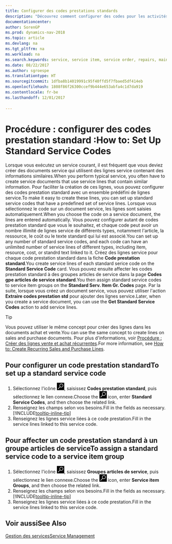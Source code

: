 ```yaml
---
title: Configurer des codes prestations standards
description: "Découvrez comment configurer des codes pour les activités de service que vous effectuez souvent."
documentationcenter: 
author: SorenGP
ms.prod: dynamics-nav-2018
ms.topic: article
ms.devlang: na
ms.tgt_pltfrm: na
ms.workload: na
ms.search.keywords: service, service item, service order, repairs, maintenance
ms.date: 08/22/2017
ms.author: sgroespe
ms.translationtype: HT
ms.sourcegitcommit: 1dfba8b14019991c95f40ffd5f7fbaed5df414eb
ms.openlocfilehash: 1808f86f26300ccef9b444e653abfa4c1d7da919
ms.contentlocale: fr-be
ms.lasthandoff: 12/01/2017

---
```


# <a name="how-to-set-up-standard-service-codes"></a><span data-ttu-id="03ae8-103">Procédure : configurer des codes prestation standard :</span><span class="sxs-lookup"><span data-stu-id="03ae8-103">How to: Set Up Standard Service Codes</span></span>
<span data-ttu-id="03ae8-104">Lorsque vous exécutez un service courant, il est fréquent que vous deviez créer des documents service qui utilisent des lignes service contenant des informations similaires.</span><span class="sxs-lookup"><span data-stu-id="03ae8-104">When you perform typical service, you often have to create service documents that use service lines that contain similar information.</span></span> <span data-ttu-id="03ae8-105">Pour faciliter la création de ces lignes, vous pouvez configurer des codes prestation standard avec un ensemble prédéfini de lignes service.</span><span class="sxs-lookup"><span data-stu-id="03ae8-105">To make it easy to create these lines, you can set up standard service codes that have a predefined set of service lines.</span></span> <span data-ttu-id="03ae8-106">Lorsque vous sélectionnez le code sur un document service, les lignes sont saisies automatiquement.</span><span class="sxs-lookup"><span data-stu-id="03ae8-106">When you choose the code on a service document, the lines are entered automatically.</span></span> <span data-ttu-id="03ae8-107">Vous pouvez configurer autant de codes prestation standard que vous le souhaitez, et chaque code peut avoir un nombre illimité de lignes service de différents types, notamment l'article, la ressource, le coût ou le texte standard qui lui est associé.</span><span class="sxs-lookup"><span data-stu-id="03ae8-107">You can set up any number of standard service codes, and each code can have an unlimited number of service lines of different types, including item, resource, cost, or standrd text linked to it.</span></span> <span data-ttu-id="03ae8-108">Créez des lignes service pour chaque code prestation standard dans la fiche **Code prestation standard**.</span><span class="sxs-lookup"><span data-stu-id="03ae8-108">You create service lines of each standard serice code on the **Standard Service Code** card.</span></span> <span data-ttu-id="03ae8-109">Vous pouvez ensuite affecter les codes prestation standard à des groupes articles de service dans la page **Codes gpe articles de service standard**.</span><span class="sxs-lookup"><span data-stu-id="03ae8-109">You then assign standard service codes to service item groups on the **Standard Serv. Item Gr. Codes** page.</span></span> <span data-ttu-id="03ae8-110">Par la suite, lorsque vous créez un document service, vous pouvez utiliser l'action **Extraire codes prestation std** pour ajouter des lignes service.</span><span class="sxs-lookup"><span data-stu-id="03ae8-110">Later, when you create a service document, you can use the **Get Standard Service Codes** action to add service lines.</span></span>  
  
> [!Tip]
>  <span data-ttu-id="03ae8-111">Vous pouvez utiliser le même concept pour créer des lignes dans les documents achat et vente.</span><span class="sxs-lookup"><span data-stu-id="03ae8-111">You can use the same concept to create lines on sales and purchase documents.</span></span> <span data-ttu-id="03ae8-112">Pour plus d'informations, voir [Procédure : Créer des lignes vente et achat récurrentes](sales-how-work-standard-lines.md).</span><span class="sxs-lookup"><span data-stu-id="03ae8-112">For more information, see [How to: Create Recurring Sales and Purchase Lines](sales-how-work-standard-lines.md).</span></span>    
  
## <a name="to-set-up-a-standard-service-code"></a><span data-ttu-id="03ae8-113">Pour configurer un code prestation standard</span><span class="sxs-lookup"><span data-stu-id="03ae8-113">To set up a standard service code</span></span>    
1. <span data-ttu-id="03ae8-114">Sélectionnez l'icône ![Page ou état pour la recherche](media/ui-search/search_small.png "Page ou état pour la recherche"), saisissez **Codes prestation standard**, puis sélectionnez le lien connexe.</span><span class="sxs-lookup"><span data-stu-id="03ae8-114">Choose the ![Search for Page or Report](media/ui-search/search_small.png "Search for Page or Report icon") icon, enter **Standard Service Codes**, and then choose the related link.</span></span>  
2. <span data-ttu-id="03ae8-115">Renseignez les champs selon vos besoins.</span><span class="sxs-lookup"><span data-stu-id="03ae8-115">Fill in the fields as necessary.</span></span> [!INCLUDE[tooltip-inline-tip](includes/tooltip-inline-tip_md.md)]  
4. <span data-ttu-id="03ae8-116">Renseignez les lignes service liées à ce code prestation.</span><span class="sxs-lookup"><span data-stu-id="03ae8-116">Fill in the service lines linked to this service code.</span></span>  

## <a name="to-assign-a-standard-service-code-to-a-service-item-group"></a><span data-ttu-id="03ae8-117">Pour affecter un code prestation standard à un groupe articles de service</span><span class="sxs-lookup"><span data-stu-id="03ae8-117">To assign a standard service code to a service item group</span></span>
1. <span data-ttu-id="03ae8-118">Sélectionnez l'icône ![Page ou état pour la recherche](media/ui-search/search_small.png "Page ou état pour la recherche"), saisissez **Groupes articles de service**, puis sélectionnez le lien connexe.</span><span class="sxs-lookup"><span data-stu-id="03ae8-118">Choose the ![Search for Page or Report](media/ui-search/search_small.png "Search for Page or Report icon") icon, enter **Service item Groups**, and then choose the related link.</span></span>  
2. <span data-ttu-id="03ae8-119">Renseignez les champs selon vos besoins.</span><span class="sxs-lookup"><span data-stu-id="03ae8-119">Fill in the fields as necessary.</span></span> [!INCLUDE[tooltip-inline-tip](includes/tooltip-inline-tip_md.md)]
3. <span data-ttu-id="03ae8-120">Renseignez les lignes service liées à ce code prestation.</span><span class="sxs-lookup"><span data-stu-id="03ae8-120">Fill in the service lines linked to this service code.</span></span>  

## <a name="see-also"></a><span data-ttu-id="03ae8-121">Voir aussi</span><span class="sxs-lookup"><span data-stu-id="03ae8-121">See Also</span></span>
[<span data-ttu-id="03ae8-122">Gestion des services</span><span class="sxs-lookup"><span data-stu-id="03ae8-122">Service Management</span></span>](service-service.md)
